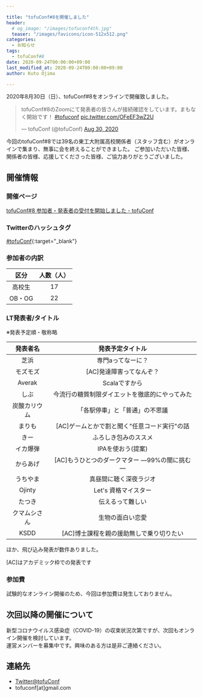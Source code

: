 ```yaml
---

title: "tofuConf#8を開催しました"
header:
  # og_image: "/images/tofuconf4th.jpg"
  teaser: "/images/favicons/icon-512x512.png"
categories: 
  - お知らせ
tags:
  - tofuConf#8
date: 2020-09-24T00:00:00+09:00
last_modified_at: 2020-09-24T00:00:00+09:00
author: Kuto Ojima

---
```


2020年8月30日（日）、tofuConf#8をオンラインで開催致しました。

<blockquote class="twitter-tweet"><p lang="ja" dir="ltr">tofuConf#8のZoomにて発表者の皆さんが接続確認をしています。まもなく開始です！ <a href="https://twitter.com/hashtag/tofuconf?src=hash&amp;ref_src=twsrc%5Etfw">#tofuconf</a> <a href="https://t.co/OFeEF3wZ2U">pic.twitter.com/OFeEF3wZ2U</a></p>&mdash; tofuConf (@tofuConf) <a href="https://twitter.com/tofuConf/status/1299937119553552384?ref_src=twsrc%5Etfw">Aug 30, 2020</a></blockquote> <script async src="https://platform.twitter.com/widgets.js" charset="utf-8"></script>

今回のtofuConf#8では39名の東工大附属高校関係者（スタッフ含む）がオンラインで集まり、無事に会を終えることができました。
ご参加いただいた皆様、関係者の皆様、応援してくださった皆様、ご協力ありがとうございました。

## 開催情報

### 開催ページ

[tofuConf#8 参加者・発表者の受付を開始しました - tofuConf](/2020-08-01/8th-tofuconf-general.html)

### Twitterのハッシュタグ

[#tofuConf](https://twitter.com/hashtag/tofuConf){:target="_blank"}

### 参加者の内訳

| 区分 | 人数（人） |
|:----:|:----------:|
| 高校生 | 17 |
| OB・OG | 22 |

### LT発表者/タイトル

※発表予定順・敬称略

| 発表者名 | 発表予定タイトル |
|:--------:|:----------------------:|
|芝浜|専門aってなーに？|
|モズモズ|[AC]発達障害ってなんぞ？|
|Averak|Scalaですから|
|しぶ|今流行の糖質制限ダイエットを徹底的にやってみた|
|炭酸カリウム|「各駅停車」と「普通」の不思議|
|まりも|[AC]ゲームとかで割と聞く"任意コード実行"の話|
|きー|ふろしき包みのススメ|
|イカ爆弾|IPAを使おう(提案)|
|からあげ|[AC]もうひとつのダークマター ―99%の闇に挑む―|
|うちやま|真昼間に聴く深夜ラジオ|
|Ojinty|Let's 資格マイスター|
|たつき|伝えるって難しい|
|クマムシさん|生物の面白い恋愛|
|KSDD|[AC]博士課程を親の援助無しで乗り切りたい|

ほか、飛び込み発表が数件ありました。

[AC]はアカデミック枠での発表です

### 参加費

試験的なオンライン開催のため、今回は参加費は発生しておりません。

## 次回以降の開催について

新型コロナウイルス感染症（COVID-19）の収束状況次第ですが、次回もオンライン開催を検討しています。  
運営メンバーを募集中です。興味のある方は是非ご連絡ください。

## 連絡先

* [Twitter@tofuConf](https://twitter.com/tofuConf)
* tofuconf[at]gmail.com
